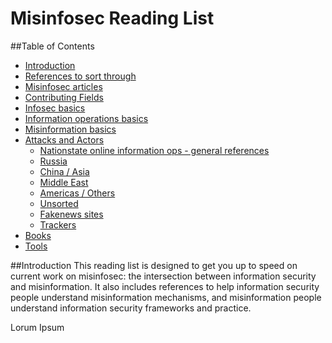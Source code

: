 # Misinfosec Reading List
##Table of Contents
 * [Introduction]()
 * [References to sort through]()
 * [Misinfosec articles]()
 * [Contributing Fields]()
 * [Infosec basics]()
 * [Information operations basics]()
 * [Misinformation basics]()
 * [Attacks and Actors]()
   * [Nationstate online information ops - general references]()
   * [Russia]()
   * [China / Asia]()
   * [Middle East]()
   * [Americas / Others]()
   * [Unsorted]()
   * [Fakenews sites]()
   * [Trackers]()
 * [Books]()
 * [Tools]()


##Introduction <a name="introduction"></a>
        This reading list is designed to get you up to speed on current work on misinfosec:
        the intersection between information security and misinformation.  It also includes
        references to help information security people understand misinformation mechanisms,
        and misinformation people understand information security frameworks and practice.

Lorum Ipsum
